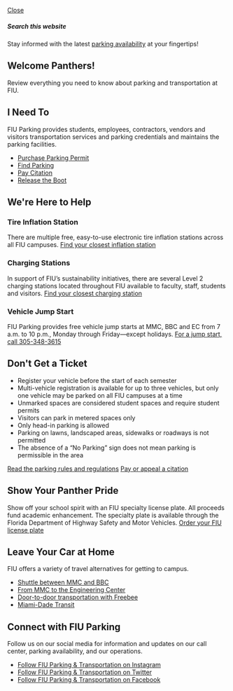 [ Close ](https://parking.fiu.edu/)
##### Search this website
Stay informed with the latest [parking availability](https://operations.fiu.edu/parking/space-availability/index.html) at your fingertips!
## Welcome Panthers!
Review everything you need to know about parking and transportation at FIU.
## I Need To
FIU Parking provides students, employees, contractors, vendors and visitors transportation services and parking credentials and maintains the parking facilities.
  * [Purchase Parking Permit](https://parking.fiu.edu/parking-permits/index.html)
  * [Find Parking](https://parking.fiu.edu/parking-at-fiu/index.html)
  * [Pay Citation](https://fiu.nupark.com/v2/portal/citations#/citation/citationSearch)
  * [Release the Boot](https://pay.mybootinfo.com/)


## We're Here to Help
### Tire Inflation Station
There are multiple free, easy-to-use electronic tire inflation stations across all FIU campuses.
[Find your closest inflation station](https://parking.fiu.edu/need-help/tire-inflation/index.html)
### Charging Stations
In support of FIU’s sustainability initiatives, there are several Level 2 charging stations located throughout FIU available to faculty, staff, students and visitors.
[Find your closest charging station](https://parking.fiu.edu/need-help/ev-charging-stations/index.html)
### Vehicle Jump Start
FIU Parking provides free vehicle jump starts at MMC, BBC and EC from 7 a.m. to 10 p.m., Monday through Friday—except holidays.
[For a jump start, call 305-348-3615](tel:3053483615)
## Don't Get a Ticket
  * Register your vehicle before the start of each semester
  * Multi-vehicle registration is available for up to three vehicles, but only one vehicle may be parked on all FIU campuses at a time
  * Unmarked spaces are considered student spaces and require student permits
  * Visitors can park in metered spaces only
  * Only head-in parking is allowed
  * Parking on lawns, landscaped areas, sidewalks or roadways is not permitted
  * The absence of a “No Parking” sign does not mean parking is permissible in the area


[Read the parking rules and regulations](https://regulations.fiu.edu/docs=227)
[Pay or appeal a citation](https://parking.fiu.edu/citations-and-immobilizations/index.html)
## Show Your Panther Pride
Show off your school spirit with an FIU specialty license plate. All proceeds fund academic enhancement. The specialty plate is available through the Florida Department of Highway Safety and Motor Vehicles.
[Order your FIU license plate](https://parking.fiu.edu/parking-permits/fiu-license-plate/index.html)
## Leave Your Car at Home
FIU offers a variety of travel alternatives for getting to campus.
  * [Shuttle between MMC and BBC](https://operations.fiu.edu/transportation/panther-express/index.html)
  * [From MMC to the Engineering Center](https://operations.fiu.edu/transportation/cats-shuttle/index.html)
  * [Door-to-door transportation with Freebee](https://operations.fiu.edu/transportation/freebee/index.html)
  * [Miami-Dade Transit](https://operations.fiu.edu/transportation/public-transportation/index.html)


## Connect with FIU Parking
Follow us on our social media for information and updates on our call center, parking availability, and our operations.
  * [Follow FIU Parking & Transportation on Instagram](https://www.instagram.com/fiuparking/)
  * [Follow FIU Parking & Transportation on Twitter](https://twitter.com/FIUParking)
  * [Follow FIU Parking & Transportation on Facebook](https://www.facebook.com/FIUParkingandTransportation/)


